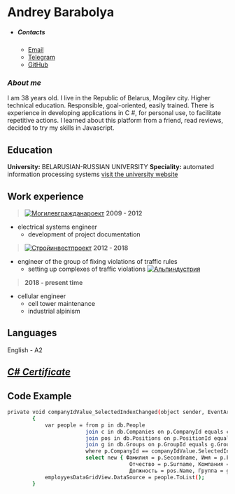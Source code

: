 # Andrey Barabolya #
* ##### Contacts #####
    + [Email](andreybaraboi@gmail.com)
    + [Telegram](https://t.me/region_6)
    + [GitHub](https://github.com/AsdfBarabol/rsschool-cv.git)

### _About me_ ###
I am 38 years old. I live in the Republic of Belarus, Mogilev city. Higher technical education. Responsible, goal-oriented, easily trained. There is experience in developing applications in C #, for personal use, to facilitate repetitive actions. I learned about this platform from a friend, read reviews, decided to try my skills in Javascript.

## Education ##
**University:** BELARUSIAN-RUSSIAN UNIVERSITY
**Speciality:** automated information processing systems
[visit the university website](http://bru.by/)

## Work experience ##

>[![Могилевгражданароект](http://imgp.by/images/logo2.png)](https://www.sipm.ru/ru/)
>**2009 - 2012**
 + electrical systems engineer
    * development of project documentation
>[![Стройинвестпроект](https://www.sipm.ru/images/logo_transparent.png)](https://www.sipm.ru/ru/)
>**2012 - 2018**
+ engineer of the group of fixing violations of traffic rules
    + setting up complexes of traffic violations
[![Альпиндустрия](https://alpbel.by/wp-content/uploads/2019/01/alpbel_logo-%D1%81%D0%B4%D0%B2%D0%B8%D0%BD%D1%83%D1%82%D1%8B%D0%B93-1.png)](https://alpbel.by/)
>**2018 - present time**
+ cellular engineer
    + cell tower maintenance
    + industrial alpinism
## Languages ##
English - A2

## _[C# Certificate ](https://www.sololearn.com/certificates/CT-TLIAAJXS)_ ##

## Code Example ##
```sh
private void companyIdValue_SelectedIndexChanged(object sender, EventArgs e)
        {
            var people = from p in db.People
                         join c in db.Companies on p.CompanyId equals c.CompanyId
                         join pos in db.Positions on p.PositionId equals pos.PositionId
                         join g in db.Groups on p.GroupId equals g.GroupId
                         where p.CompanyId == companyIdValue.SelectedIndex+1
                         select new { Фамилия = p.Secondname, Имя = p.Firstname,
                                       Отчество = p.Surname, Компания = c.Name,
                                       Должность = pos.Name, Группа = g.Name };
            employyesDataGridView.DataSource = people.ToList();
        }
```
